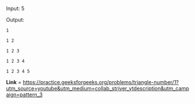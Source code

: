 Input: 5

Output:
```
1

1 2 

1 2 3 

1 2 3 4 

1 2 3 4 5
```
**Link** = https://practice.geeksforgeeks.org/problems/triangle-number/1?utm_source=youtube&utm_medium=collab_striver_ytdescription&utm_campaign=pattern_3